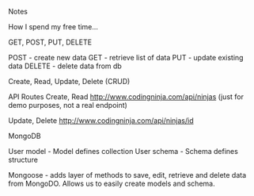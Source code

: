 Notes

How I spend my free time...

GET, POST, PUT, DELETE

POST - create new data
GET - retrieve list of data
PUT - update existing data
DELETE - delete data from db

Create, Read, Update, Delete (CRUD)

API Routes
Create, Read
http://www.codingninja.com/api/ninjas (just for demo purposes, not a real endpoint)

Update, Delete
http://www.codingninja.com/api/ninjas/id


MongoDB

User model - Model defines collection
User schema - Schema defines structure


Mongoose - adds layer of methods to save, edit, retrieve and delete data from MongoDO. Allows us to easily create models and schema.


